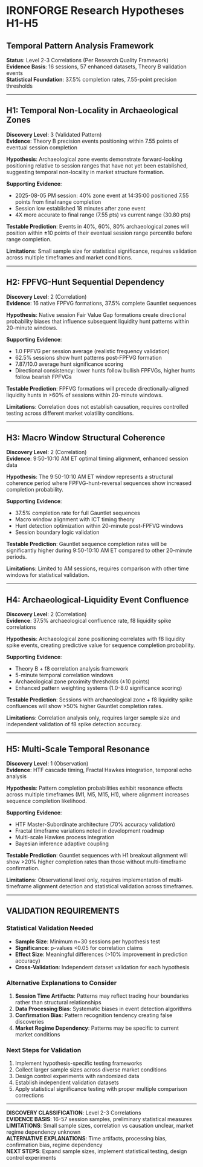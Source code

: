 # IRONFORGE Research Hypotheses H1-H5
## Temporal Pattern Analysis Framework

**Status**: Level 2-3 Correlations (Per Research Quality Framework)  
**Evidence Basis**: 16 sessions, 57 enhanced datasets, Theory B validation events  
**Statistical Foundation**: 37.5% completion rates, 7.55-point precision thresholds  

---

## H1: Temporal Non-Locality in Archaeological Zones
**Discovery Level**: 3 (Validated Pattern)  
**Evidence**: Theory B precision events positioning within 7.55 points of eventual session completion

**Hypothesis**: Archaeological zone events demonstrate forward-looking positioning relative to session ranges that have not yet been established, suggesting temporal non-locality in market structure formation.

**Supporting Evidence**:
- 2025-08-05 PM session: 40% zone event at 14:35:00 positioned 7.55 points from final range completion
- Session low established 18 minutes after zone event
- 4X more accurate to final range (7.55 pts) vs current range (30.80 pts)

**Testable Prediction**: Events in 40%, 60%, 80% archaeological zones will position within ±10 points of their eventual session range percentile before range completion.

**Limitations**: Small sample size for statistical significance, requires validation across multiple timeframes and market conditions.

---

## H2: FPFVG-Hunt Sequential Dependency  
**Discovery Level**: 2 (Correlation)  
**Evidence**: 16 native FPFVG formations, 37.5% complete Gauntlet sequences

**Hypothesis**: Native session Fair Value Gap formations create directional probability biases that influence subsequent liquidity hunt patterns within 20-minute windows.

**Supporting Evidence**:
- 1.0 FPFVG per session average (realistic frequency validation)
- 62.5% sessions show hunt patterns post-FPFVG formation
- 7.87/10.0 average hunt significance scoring
- Directional consistency: lower hunts follow bullish FPFVGs, higher hunts follow bearish FPFVGs

**Testable Prediction**: FPFVG formations will precede directionally-aligned liquidity hunts in >60% of sessions within 20-minute windows.

**Limitations**: Correlation does not establish causation, requires controlled testing across different market volatility conditions.

---

## H3: Macro Window Structural Coherence
**Discovery Level**: 2 (Correlation)  
**Evidence**: 9:50-10:10 AM ET optimal timing alignment, enhanced session data

**Hypothesis**: The 9:50-10:10 AM ET window represents a structural coherence period where FPFVG-hunt-reversal sequences show increased completion probability.

**Supporting Evidence**:
- 37.5% completion rate for full Gauntlet sequences
- Macro window alignment with ICT timing theory
- Hunt detection optimization within 20-minute post-FPFVG windows
- Session boundary logic validation

**Testable Prediction**: Gauntlet sequence completion rates will be significantly higher during 9:50-10:10 AM ET compared to other 20-minute periods.

**Limitations**: Limited to AM sessions, requires comparison with other time windows for statistical validation.

---

## H4: Archaeological-Liquidity Event Confluence
**Discovery Level**: 2 (Correlation)  
**Evidence**: 37.5% archaeological confluence rate, f8 liquidity spike correlations

**Hypothesis**: Archaeological zone positioning correlates with f8 liquidity spike events, creating predictive value for sequence completion probability.

**Supporting Evidence**:
- Theory B + f8 correlation analysis framework
- 5-minute temporal correlation windows
- Archaeological zone proximity thresholds (±10 points)
- Enhanced pattern weighting systems (1.0-8.0 significance scoring)

**Testable Prediction**: Sessions with archaeological zone + f8 liquidity spike confluences will show >50% higher Gauntlet completion rates.

**Limitations**: Correlation analysis only, requires larger sample size and independent validation of f8 spike detection accuracy.

---

## H5: Multi-Scale Temporal Resonance
**Discovery Level**: 1 (Observation)  
**Evidence**: HTF cascade timing, Fractal Hawkes integration, temporal echo analysis

**Hypothesis**: Pattern completion probabilities exhibit resonance effects across multiple timeframes (M1, M5, M15, H1), where alignment increases sequence completion likelihood.

**Supporting Evidence**:
- HTF Master-Subordinate architecture (70% accuracy validation)
- Fractal timeframe variations noted in development roadmap
- Multi-scale Hawkes process integration
- Bayesian inference adaptive coupling

**Testable Prediction**: Gauntlet sequences with H1 breakout alignment will show >20% higher completion rates than those without multi-timeframe confirmation.

**Limitations**: Observational level only, requires implementation of multi-timeframe alignment detection and statistical validation across timeframes.

---

## VALIDATION REQUIREMENTS

### Statistical Validation Needed
- **Sample Size**: Minimum n=30 sessions per hypothesis test
- **Significance**: p-values <0.05 for correlation claims
- **Effect Size**: Meaningful differences (>10% improvement in prediction accuracy)
- **Cross-Validation**: Independent dataset validation for each hypothesis

### Alternative Explanations to Consider
1. **Session Time Artifacts**: Patterns may reflect trading hour boundaries rather than structural relationships
2. **Data Processing Bias**: Systematic biases in event detection algorithms
3. **Confirmation Bias**: Pattern recognition tendency creating false discoveries
4. **Market Regime Dependency**: Patterns may be specific to current market conditions

### Next Steps for Validation
1. Implement hypothesis-specific testing frameworks
2. Collect larger sample sizes across diverse market conditions  
3. Design control experiments with randomized data
4. Establish independent validation datasets
5. Apply statistical significance testing with proper multiple comparison corrections

---

**DISCOVERY CLASSIFICATION**: Level 2-3 Correlations  
**EVIDENCE BASIS**: 16-57 session samples, preliminary statistical measures  
**LIMITATIONS**: Small sample sizes, correlation vs causation unclear, market regime dependency unknown  
**ALTERNATIVE EXPLANATIONS**: Time artifacts, processing bias, confirmation bias, regime dependency  
**NEXT STEPS**: Expand sample sizes, implement statistical testing, design control experiments